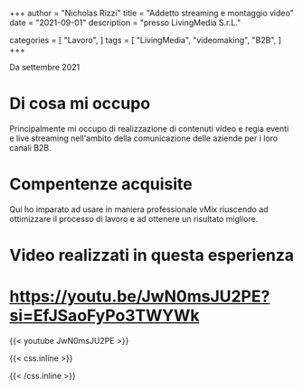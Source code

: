 +++
author = "Nicholas Rizzi"
title = "Addetto streaming e montaggio video"
date = "2021-09-01"
description = "presso LivingMedia S.r.L."

categories = [
    "Lavoro",
]
tags = [
    "LivingMedia",
    "videomaking",
    "B2B",
]
+++

Da settembre 2021

# Di cosa mi occupo

Principalmente mi occupo di realizzazione di contenuti video e regia eventi e live streaming nell'ambito della comunicazione delle aziende per i loro canali B2B.

# Compentenze acquisite
Qui ho imparato ad usare in maniera professionale vMix riuscendo ad ottimizzare il processo di lavoro e ad ottenere un risultato migliore.

# Video realizzati in questa esperienza
# https://youtu.be/JwN0msJU2PE?si=EfJSaoFyPo3TWYWk
{{< youtube JwN0msJU2PE >}}

{{< css.inline >}}
<style>
.canon { background: white; width: 100%; height: auto; }
</style>
{{< /css.inline >}}

